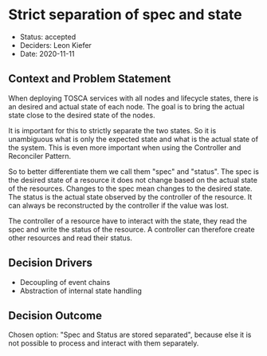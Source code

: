 # Strict separation of spec and state

* Status: accepted
* Deciders: Leon Kiefer
* Date: 2020-11-11


## Context and Problem Statement

When deploying TOSCA services with all nodes and lifecycle states, there is an desired and actual state of each node.
The goal is to bring the actual state close to the desired state of the nodes.

It is important for this to strictly separate the two states.
So it is unambiguous what is only the expected state and what is the actual state of the system.
This is even more important when using the Controller and Reconciler Pattern.

So to better differentiate them we call them "spec" and "status".
The spec is the desired state of a resource it does not change based on the actual state of the resources.
Changes to the spec mean changes to the desired state.
The status is the actual state observed by the controller of the resource.
It can always be reconstructed by the controller if the value was lost.

The controller of a resource have to interact with the state, they read the spec and write the status of the resource.
A controller can therefore create other resources and read their status.

## Decision Drivers

* Decoupling of event chains
* Abstraction of internal state handling


## Decision Outcome

Chosen option: "Spec and Status are stored separated", because else it is not possible to process and interact with them separately.
